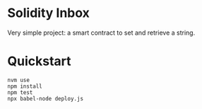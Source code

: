 # Solidity Inbox

Very simple project: a smart contract to set and retrieve a string.

# Quickstart

```shell
nvm use
npm install
npm test
npx babel-node deploy.js
```
